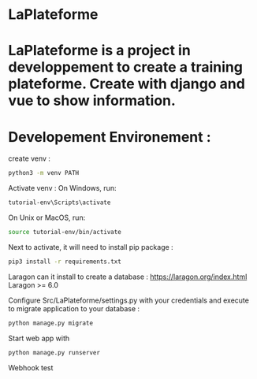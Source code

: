# LaPlateforme
LaPlateforme is a project in developpement to create a training plateforme. Create with django and vue to show information. 
===========================
Developement Environement :
===========================

create venv :
```sh
python3 -m venv PATH
```

Activate venv :
On Windows, run:
```sh
tutorial-env\Scripts\activate
```
On Unix or MacOS, run:
```sh
source tutorial-env/bin/activate
```

Next to activate, it will need to install pip package : 
```sh
pip3 install -r requirements.txt
```

Laragon can it install to create a database : https://laragon.org/index.html
Laragon >= 6.0 

Configure Src/LaPlateforme/settings.py with your credentials and execute to migrate application to your database :
```sh
python manage.py migrate                                                                                                                             
```
Start web app with 
```sh
python manage.py runserver                 
```

Webhook test